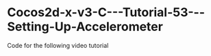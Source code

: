 Cocos2d-x-v3-C---Tutorial-53---Setting-Up-Accelerometer
=======================================================

Code for the following video tutorial 
